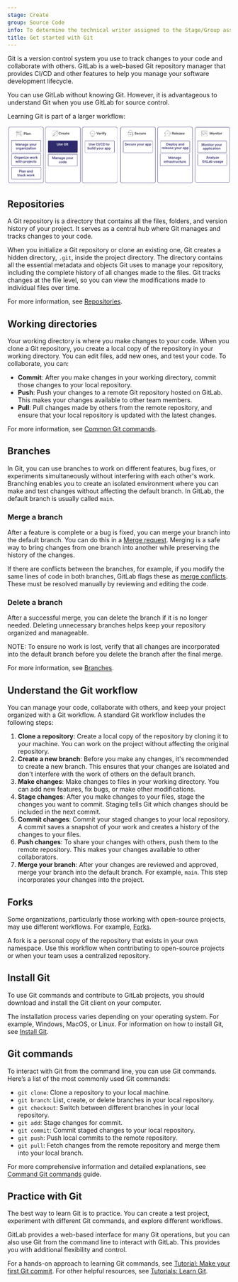 ```yaml
---
stage: Create
group: Source Code
info: To determine the technical writer assigned to the Stage/Group associated with this page, see https://handbook.gitlab.com/handbook/product/ux/technical-writing/#assignments
title: Get started with Git
---
```


Git is a version control system you use to track changes to your code and collaborate with others.
GitLab is a web-based Git repository manager that provides CI/CD and other features to help you
manage your software development lifecycle.

You can use GitLab without knowing Git.
However, it is advantageous to understand Git when you use GitLab for source control.

Learning Git is part of a larger workflow:

![Workflow](img/get_started_git_v16_11.png)

## Repositories

A Git repository is a directory that contains all the files, folders, and version
history of your project.
It serves as a central hub where Git manages and tracks changes to your code.

When you initialize a Git repository or clone an existing one, Git creates a hidden directory,
`.git`, inside the project directory.
The directory contains all the essential metadata and objects Git uses to manage your repository,
including the complete history of all changes made to the files.
Git tracks changes at the file level, so you can view the modifications made to individual
files over time.

For more information, see [Repositories](../../user/project/repository/index.md).

## Working directories

Your working directory is where you make changes to your code.
When you clone a Git repository, you create a local copy of the repository in your working directory.
You can edit files, add new ones, and test your code.
To collaborate, you can:

- **Commit**: After you make changes in your working directory, commit those changes to your local repository.
- **Push**: Push your changes to a remote Git repository hosted on GitLab. This makes your changes available to other team members.
- **Pull**: Pull changes made by others from the remote repository, and ensure that your local repository is updated with the latest changes.

For more information, see [Common Git commands](commands.md).

## Branches

In Git, you can use branches to work on different features, bug fixes, or experiments
simultaneously without interfering with each other's work.
Branching enables you to create an isolated environment where you can make and test
changes without affecting the default branch.
In GitLab, the default branch is usually called `main`.

### Merge a branch

After a feature is complete or a bug is fixed, you can merge your branch into the default branch.
You can do this in a [Merge request](../../user/project/merge_requests/_index.md).
Merging is a safe way to bring changes from one branch into another while preserving the
history of the changes.

If there are conflicts between the branches, for example, if you modify the same lines of code
in both branches, GitLab flags these as [merge conflicts](../../user/project/merge_requests/conflicts.md).
These must be resolved manually by reviewing and editing the code.

### Delete a branch

After a successful merge, you can delete the branch if it is no longer needed.
Deleting unnecessary branches helps keep your repository organized and manageable.

NOTE:
To ensure no work is lost, verify that all changes are incorporated into the default branch
before you delete the branch after the final merge.

For more information, see [Branches](../../user/project/repository/branches/_index.md).

## Understand the Git workflow

You can manage your code, collaborate with others, and keep your project organized
with a Git workflow.
A standard Git workflow includes the following steps:

1. **Clone a repository**: Create a local copy of the repository by cloning it to your machine.
   You can work on the project without affecting the original repository.
1. **Create a new branch**: Before you make any changes, it's recommended to create a new branch.
   This ensures that your changes are isolated and don't interfere with the work of others on the
   default branch.
1. **Make changes**: Make changes to files in your working directory.
   You can add new features, fix bugs, or make other modifications.
1. **Stage changes**: After you make changes to your files, stage the changes you want to commit.
   Staging tells Git which changes should be included in the next commit.
1. **Commit changes**: Commit your staged changes to your local repository.
   A commit saves a snapshot of your work and creates a history of the changes to your files.
1. **Push changes**: To share your changes with others, push them to the remote repository.
   This makes your changes available to other collaborators.
1. **Merge your branch**: After your changes are reviewed and approved, merge your branch into the
   default branch. For example, `main`. This step incorporates your changes into the project.

## Forks

Some organizations, particularly those working with open-source projects, may use
different workflows. For example, [Forks](../../user/project/repository/forking_workflow.md).

A fork is a personal copy of the repository that exists in your own namespace.
Use this workflow when contributing to open-source projects or when your team uses a
centralized repository.

## Install Git

To use Git commands and contribute to GitLab projects, you should download and install
the Git client on your computer.

The installation process varies depending on your operating system.
For example, Windows, MacOS, or Linux.
For information on how to install Git, see [Install Git](how_to_install_git/_index.md).

## Git commands

To interact with Git from the command line, you can use Git commands.
Here’s a list of the most commonly used Git commands:

- `git clone`: Clone a repository to your local machine.
- `git branch`: List, create, or delete branches in your local repository.
- `git checkout`: Switch between different branches in your local repository.
- `git add`: Stage changes for commit.
- `git commit`: Commit staged changes to your local repository.
- `git push`: Push local commits to the remote repository.
- `git pull`: Fetch changes from the remote repository and merge them into your local branch.

For more comprehensive information and detailed explanations,
see [Command Git commands](commands.md) guide.

<!--- Use this section when the [Generate an SSH key pair](../user/ssh.md) page is added to the navigation

### Use SSH with Git

When you work with remote repositories, you should use SSH for secure communication.

GitLab uses the SSH protocol to securely communicate with Git.
When you use SSH keys to authenticate to the GitLab remote server,
you don't need to supply your username and password each time.

To learn how to generate and add SSH keys to your GitLab account,
see [Generate an SSH key pair](../user/ssh.md).
-->

## Practice with Git

The best way to learn Git is to practice.
You can create a test project, experiment with different Git commands,
and explore different workflows.

GitLab provides a web-based interface for many Git operations, but you can also use
Git from the command line to interact with GitLab. This provides you with additional
flexibility and control.

For a hands-on approach to learning Git commands, see [Tutorial: Make your first Git commit](../../tutorials/make_first_git_commit/_index.md). For other helpful resources, see [Tutorials: Learn Git](../../tutorials/learn_git.md).
